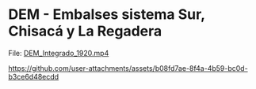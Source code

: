 # DEM - Embalses sistema Sur, Chisacá y La Regadera

File: [DEM_Integrado_1920.mp4](DEM_Integrado_1920.mp4)

https://github.com/user-attachments/assets/b08fd7ae-8f4a-4b59-bc0d-b3ce6d48ecdd